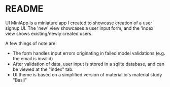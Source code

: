 # README

UI MiniApp is a miniature app I created to showcase creation of a user signup UI. 
The 'new' view showcases a user input form, and the 'index' view shows existing/newly created users.

A few things of note are:
* The form handles input errors originating in failed model validations (e.g. the email is invalid)
* After validation of data, user input is stored in a sqlite database, and can be viewed at the "index" tab.
* UI theme is based on a simplified version of material.io's material study "Basil" 

